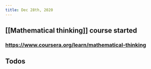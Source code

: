```yaml
---
title: Dec 28th, 2020
---
```


## [[Mathematical thinking]] course started
### https://www.coursera.org/learn/mathematical-thinking
## Todos
###
